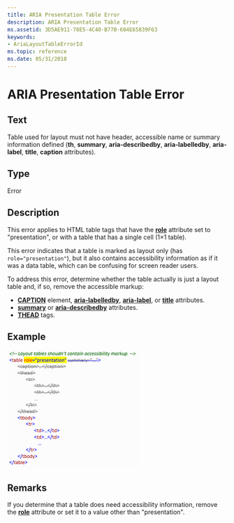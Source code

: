 ```yaml
---
title: ARIA Presentation Table Error
description: ARIA Presentation Table Error
ms.assetid: 3D5AE911-78E5-4C40-B77B-604E65839F63
keywords:
- AriaLayoutTableErrorId
ms.topic: reference
ms.date: 05/31/2018
---
```


# ARIA Presentation Table Error

## Text

Table used for layout must not have header, accessible name or summary information defined (**th**, **summary**, **aria-describedby**, **aria-labelledby**, **aria-label**, **title**, **caption** attributes).

## Type

Error

## Description

This error applies to HTML table tags that have the [**role**](https://developer.mozilla.org/docs/Web/HTML/Reference) attribute set to "presentation", or with a table that has a single cell (1×1 table).

This error indicates that a table is marked as layout only (has `role="presentation"`), but it also contains accessibility information as if it was a data table, which can be confusing for screen reader users.

To address this error, determine whether the table actually is just a layout table and, if so, remove the accessible markup:

-   [**CAPTION**](https://developer.mozilla.org/docs/Web/HTML/Element/caption) element, [**aria-labelledby**](https://developer.mozilla.org/docs/Web/Accessibility/ARIA), [**aria-label**](https://developer.mozilla.org/docs/Web/Accessibility/ARIA), or [**title**](https://developer.mozilla.org/docs/Web/HTML/Global_attributes/title) attributes.
-   [**summary**](https://www.bing.com/search?q=**summary**) or [**aria-describedby**](https://developer.mozilla.org/docs/Web/Accessibility/ARIA) attributes.
-   [**THEAD**](https://developer.mozilla.org/docs/Web/HTML/Element/thead) tags.

## Example

![html for a table element, with attributes such as summary that trigger the aria presentation table error shown as struck-out html markup ](images/aria-layout-table.png)

## Remarks

If you determine that a table does need accessibility information, remove the [**role**](https://developer.mozilla.org/docs/Web/HTML/Reference) attribute or set it to a value other than "presentation".

 

 




